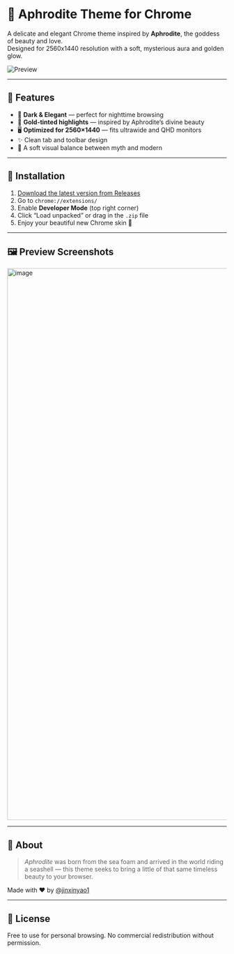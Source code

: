 # 🌹 Aphrodite Theme for Chrome

A delicate and elegant Chrome theme inspired by **Aphrodite**, the goddess of beauty and love.  
Designed for 2560x1440 resolution with a soft, mysterious aura and golden glow.

![Preview](https://user-images.githubusercontent.com/your-screenshot.png)

---

## 🎨 Features

- 🌌 **Dark & Elegant** — perfect for nighttime browsing
- 🌈 **Gold-tinted highlights** — inspired by Aphrodite’s divine beauty
- 🖥️ **Optimized for 2560×1440** — fits ultrawide and QHD monitors
- ✨ Clean tab and toolbar design
- 💖 A soft visual balance between myth and modern

---

## 🧩 Installation

1. [Download the latest version from Releases](https://github.com/jinxinyao1/aphrodite-theme/releases)
2. Go to `chrome://extensions/`
3. Enable **Developer Mode** (top right corner)
4. Click “Load unpacked” or drag in the `.zip` file
5. Enjoy your beautiful new Chrome skin 💫

---

## 🖼️ Preview Screenshots

<img width="2560" height="1266" alt="image" src="https://github.com/user-attachments/assets/f7f56506-02b0-4002-a361-d53680cdcddf" />




---

## 💌 About

> *Aphrodite* was born from the sea foam and arrived in the world riding a seashell — this theme seeks to bring a little of that same timeless beauty to your browser.

Made with ❤️ by [@jinxinyao1](https://github.com/jinxinyao1)

---

## 📎 License

Free to use for personal browsing. No commercial redistribution without permission.
